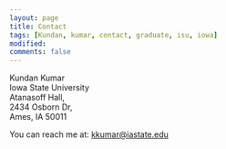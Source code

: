 ```yaml
---
layout: page
title: Contact
tags: [Kundan, kumar, contact, graduate, isu, iowa]
modified:
comments: false
---
```

Kundan Kumar \
Iowa State University\
Atanasoff Hall,\
2434 Osborn Dr,\
Ames, IA 50011

You can reach me at: <a href="mailto:kkumar@iastate.edu">kkumar@iastate.edu</a>
